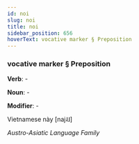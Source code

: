 ```yaml
---
id: noi
slug: noi
title: noi
sidebar_position: 656
hoverText: vocative marker § Preposition
---
```


### vocative marker § Preposition

**Verb**: -

**Noun**: -

**Modifier**: -

Vietnamese này [naj˨˩]

*Austro-Asiatic Language Family*